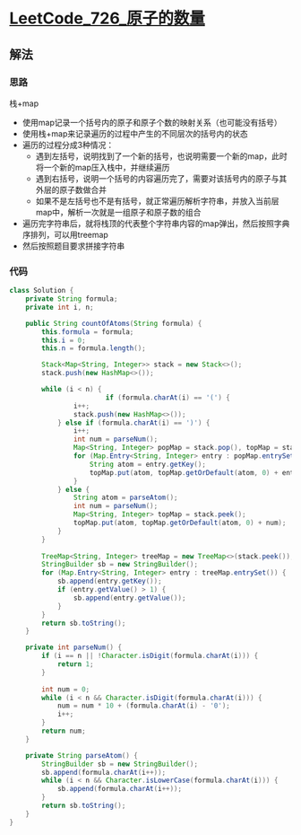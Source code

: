# [LeetCode_726_原子的数量](https://leetcode-cn.com/problems/number-of-atoms/)
## 解法
### 思路
栈+map
- 使用map记录一个括号内的原子和原子个数的映射关系（也可能没有括号）
- 使用栈+map来记录遍历的过程中产生的不同层次的括号内的状态
- 遍历的过程分成3种情况：
    - 遇到左括号，说明找到了一个新的括号，也说明需要一个新的map，此时将一个新的map压入栈中，并继续遍历
    - 遇到右括号，说明一个括号的内容遍历完了，需要对该括号内的原子与其外层的原子数做合并
    - 如果不是左括号也不是有括号，就正常遍历解析字符串，并放入当前层map中，解析一次就是一组原子和原子数的组合
- 遍历完字符串后，就将栈顶的代表整个字符串内容的map弹出，然后按照字典序排列，可以用treemap
- 然后按照题目要求拼接字符串
### 代码
```java
class Solution {
    private String formula;
    private int i, n;

    public String countOfAtoms(String formula) {
        this.formula = formula;
        this.i = 0;
        this.n = formula.length();

        Stack<Map<String, Integer>> stack = new Stack<>();
        stack.push(new HashMap<>());

        while (i < n) {
                        if (formula.charAt(i) == '(') {
                i++;
                stack.push(new HashMap<>());
            } else if (formula.charAt(i) == ')') {
                i++;
                int num = parseNum();
                Map<String, Integer> popMap = stack.pop(), topMap = stack.peek();
                for (Map.Entry<String, Integer> entry : popMap.entrySet()) {
                    String atom = entry.getKey();
                    topMap.put(atom, topMap.getOrDefault(atom, 0) + entry.getValue() * num);
                }
            } else {
                String atom = parseAtom();
                int num = parseNum();
                Map<String, Integer> topMap = stack.peek();
                topMap.put(atom, topMap.getOrDefault(atom, 0) + num);
            }
        }
        
        TreeMap<String, Integer> treeMap = new TreeMap<>(stack.peek());
        StringBuilder sb = new StringBuilder();
        for (Map.Entry<String, Integer> entry : treeMap.entrySet()) {
            sb.append(entry.getKey());
            if (entry.getValue() > 1) {
                sb.append(entry.getValue());
            }
        }
        return sb.toString();
    }

    private int parseNum() {
        if (i == n || !Character.isDigit(formula.charAt(i))) {
            return 1;
        }
        
        int num = 0;
        while (i < n && Character.isDigit(formula.charAt(i))) {
            num = num * 10 + (formula.charAt(i) - '0');
            i++;
        }
        return num;
    }

    private String parseAtom() {
        StringBuilder sb = new StringBuilder();
        sb.append(formula.charAt(i++));
        while (i < n && Character.isLowerCase(formula.charAt(i))) {
            sb.append(formula.charAt(i++));
        }
        return sb.toString();
    }
}
```